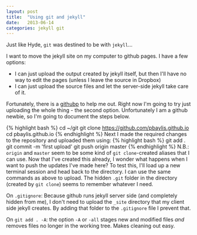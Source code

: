 ```yaml
---
layout: post
title:  "Using git and jekyll"
date:   2013-06-14
categories: jekyll git
---
```


Just like Hyde, `git` was destined to be with `jekyll`...

I want to move the jekyll site on my computer to github pages.  I have a few options:
- I can just upload the output created by jekyll itself, but then I'll have no way to edit the pages (unless I leave the source in Dropbox)
- I can just upload the source files and let the server-side jekyll take care of it. 

Fortunately, there is a [githubp] to help me out. Right now I'm going to try just uploading the whole thing - the second option. Unfortunately I am a github newbie, so I'm going to document the steps below. 

{% highlight bash %}
cd ~/git
git clone https://github.com/pbaylis.github.io
cd pbaylis.github.io
{% endhighlight %}
Next I made the required changes to the repository and uploaded them using:
{% highlight bash %}
git add .
git commit -m 'first upload'
git push origin master
{% endhighlight %}
N.B.: `origin` and `master` seem to be some kind of `git clone`-created aliases that I can use.  Now that I've created this already, I wonder what happens when I want to push the updates I've made here?  To test this, I'll load up a new terminal session and head back to the directory. I can use the same commands as above to upload. The hidden `.git` folder in the directory (created by `git clone`) seems to remember whatever I need. 

On `.gitignore`: Because github runs jekyll server side (and completely hidden from me), I don't need to upload the `_site` directory that my client side jekyll creates.  By adding that folder to the `.gitignore` file I prevent that. 

On `git add . -A`: the option `-A` or `-all` stages new and modified files *and* removes files no longer in the working tree. Makes cleaning out easy. 

[githubp]: https://help.github.com/articles/using-jekyll-with-pages "github page"
